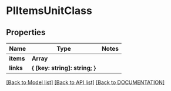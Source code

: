 # PIItemsUnitClass

## Properties
Name | Type | Notes
------------ | ------------- | -------------
**items** | **Array<PIUnitClass>**
**links** | **{ [key: string]: string; }**

[[Back to Model list]](../../DOCUMENTATION.md#documentation-for-models) [[Back to API list]](../../DOCUMENTATION.md#documentation-for-api-endpoints) [[Back to DOCUMENTATION]](../../DOCUMENTATION.md)
